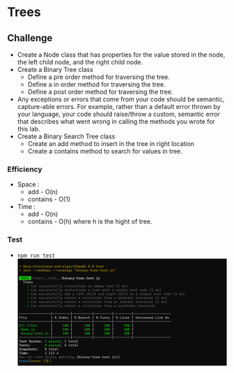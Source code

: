 # Trees

## Challenge

- Create a Node class that has properties for the value stored in the node, the left child node, and the right child node.
- Create a Binary Tree class
  - Define a pre order method for traversing the tree.
  - Define a in order method for traversing the tree.
  - Define a post order method for traversing the tree.
- Any exceptions or errors that come from your code should be semantic, capture-able errors. For example, rather than a default error thrown by your language, your code should raise/throw a custom, semantic error that describes what went wrong in calling the methods you wrote for this lab.
- Create a Binary Search Tree class
  - Create an add method to insert in the tree in right location
  - Create a contains method to search for values in tree.

### Efficiency

- Space :
  - add - O(n)
  - contains - O(1)
- Time :
  - add - O(n)
  - contains - O(h) where h is the hight of tree.

### Test

- `npm run test`
  ![test](./btTest.PNG)
